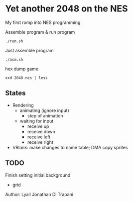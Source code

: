 Yet another 2048 on the NES
===========================

My first romp into NES programming.

Assemble program & run program

    ./run.sh

Just assemble program

    ./asm.sh

hex dump game

    xxd 2048.nes | less

States
------

- Rendering
    - animating (ignore input)
        - step of animation
    - waiting for input
        - receive up
        - receive down
        - receive left
        - receive right
- VBlank:  make changes to name table; DMA copy sprites


TODO
-----
Finish setting initial background
- grid


Author:  Lyall Jonathan Di Trapani
